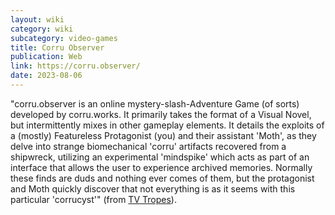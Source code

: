 ```yaml
---
layout: wiki
category: wiki
subcategory: video-games
title: Corru Observer
publication: Web
link: https://corru.observer/
date: 2023-08-06
---
```


"corru.observer is an online mystery-slash-Adventure Game (of sorts) developed by corru.works. It primarily takes the format of a Visual Novel, but intermittently mixes in other gameplay elements. It details the exploits of a (mostly) Featureless Protagonist (you) and their assistant 'Moth', as they delve into strange biomechanical 'corru' artifacts recovered from a shipwreck, utilizing an experimental 'mindspike' which acts as part of an interface that allows the user to experience archived memories. Normally these finds are duds and nothing ever comes of them, but the protagonist and Moth quickly discover that not everything is as it seems with this particular 'corrucyst'" (from [TV Tropes](https://tvtropes.org/pmwiki/pmwiki.php/WebOriginal/CorruDotObserver)).
